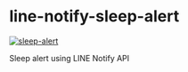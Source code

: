 # line-notify-sleep-alert

[![sleep-alert](https://github.com/wasabina67/line-notify-sleep-alert/actions/workflows/sleep-alert.yml/badge.svg)](https://github.com/wasabina67/line-notify-sleep-alert/actions/workflows/sleep-alert.yml)

Sleep alert using LINE Notify API
